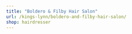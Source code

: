 ```yaml
---
title: "Boldero & Filby Hair Salon"
url: /kings-lynn/boldero-and-filby-hair-salon/
shop: hairdresser
---
```

